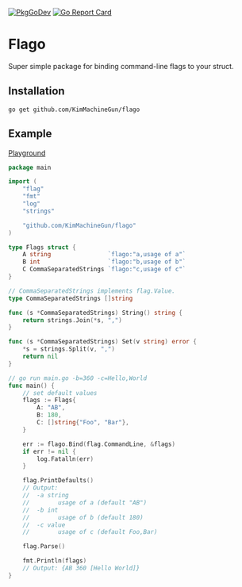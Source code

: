 [![PkgGoDev](https://pkg.go.dev/badge/KimMachineGun/flago)](https://pkg.go.dev/KimMachineGun/flago)
[![Go Report Card](https://goreportcard.com/badge/github.com/KimMachineGun/flago)](https://goreportcard.com/report/github.com/KimMachineGun/flago)
# Flago
Super simple package for binding command-line flags to your struct.

## Installation
```
go get github.com/KimMachineGun/flago
```

## Example
[Playground](https://play.golang.org/p/c3HlUPZj1Ot)
```go
package main

import (
	"flag"
	"fmt"
	"log"
	"strings"

	"github.com/KimMachineGun/flago"
)

type Flags struct {
	A string                `flago:"a,usage of a"`
	B int                   `flago:"b,usage of b"`
	C CommaSeparatedStrings `flago:"c,usage of c"`
}

// CommaSeparatedStrings implements flag.Value.
type CommaSeparatedStrings []string

func (s *CommaSeparatedStrings) String() string {
	return strings.Join(*s, ",")
}

func (s *CommaSeparatedStrings) Set(v string) error {
	*s = strings.Split(v, ",")
	return nil
}

// go run main.go -b=360 -c=Hello,World
func main() {
	// set default values
	flags := Flags{
		A: "AB",
		B: 180,
		C: []string{"Foo", "Bar"},
	}

	err := flago.Bind(flag.CommandLine, &flags)
	if err != nil {
		log.Fatalln(err)
	}

	flag.PrintDefaults()
	// Output:
	// 	-a string
	//        usage of a (default "AB")
	//  -b int
	//        usage of b (default 180)
	//  -c value
	//        usage of c (default Foo,Bar)

	flag.Parse()

	fmt.Println(flags)
	// Output: {AB 360 [Hello World]}
}
```
